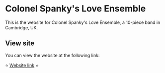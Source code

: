 # Colonel Spanky's Love Ensemble

This is the website for Colonel Spanky's Love Ensemble, a 10-piece band in Cambridge, UK.

## View site

You can view the website at the following link:

:star: [Website link](www.colonelspankys.co.uk) :star: